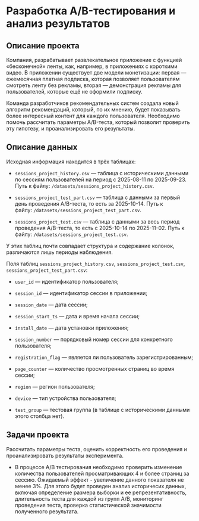 # Разработка A/B-тестирования и анализ результатов
## Описание проекта
Компания, разрабатывает развлекательное приложение с функцией «бесконечной» ленты, как, например, в приложениях с короткими видео. В приложении существует две модели монетизации: первая — ежемесячная платная подписка, которая позволяет пользователям смотреть ленту без рекламы, вторая — демонстрация рекламы для пользователей, которые ещё не оформили подписку.

Команда разработчиков рекомендательных систем создала новый алгоритм рекомендаций, который, по их мнению, будет показывать более интересный контент для каждого пользователя. Необходимо помочь рассчитать параметры A/B-теста, который позволит проверить эту гипотезу, и проанализировать его результаты.

## Описание данных

Исходная информация находится в трёх таблицаx:

- `sessions_project_history.csv` — таблица с историческими данными по сессиям пользователей на период с 2025-08-11 по 2025-09-23. Путь к файлу: `/datasets/sessions_project_history.csv`.

- `sessions_project_test_part.csv` — таблица с данными за первый день проведения A/B-теста, то есть за 2025-10-14. Путь к файлу: `/datasets/sessions_project_test_part.csv`.

- `sessions_project_test.csv` — таблица с данными за весь период проведения A/B-теста, то есть с 2025-10-14 по 2025-11-02. Путь к файлу: `/datasets/sessions_project_test.csv`.

У этих таблиц почти совпадает структура и содержание колонок, различаются лишь периоды наблюдения.

Поля таблиц `sessions_project_history.csv`, `sessions_project_test.csv`, `sessions_project_test_part.csv`:

- `user_id` — идентификатор пользователя;

- `session_id` — идентификатор сессии в приложении;

- `session_date` — дата сессии;

- `session_start_ts` — дата и время начала сессии;

- `install_date` — дата установки приложения;

- `session_number` — порядковый номер сессии для конкретного пользователя;

- `registration_flag` — является ли пользователь зарегистрированным;

- `page_counter` — количество просмотренных страниц во время сессии;

- `region` — регион пользователя;

- `device` — тип устройства пользователя;

- `test_group` — тестовая группа (в таблице с историческими данными этого столбца нет).


## Задачи проекта
Рассчитать параметры теста, оценить корректность его проведения и проанализировать результаты эксперимента.

- В процессе А/В тестирования необходимо проверить изменение количества пользователей просматривающих 4 и более страниц за сессию. Ожидаемый эффект - увеличение данного показателя не менее 3%. Для этого будет проведен анализ историчесих данных, включая определение размера выборки и ее репрезентативность, длительность теста для каждой из групп А/В, мониторинг проведения теста, проверка статистической значимости полученного результата.